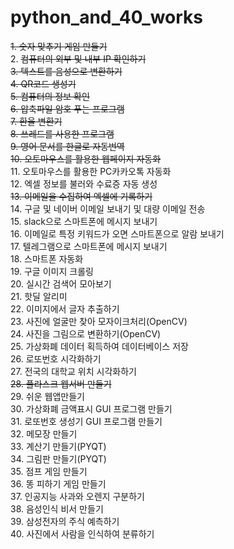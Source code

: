 # python_and_40_works

~~1. 숫자 맞추기 게임 만들기~~<br>
2. ~~컴퓨터의 외부 및 내부 IP 확인하기<br>
3. 텍스트를 음성으로 변환하기<br>
4. QR코드 생성기<br>
5. 컴퓨터의 정보 확인<br>
6. 압축파일 암호 푸는 프로그램<br>
7. 환율 변환기<br>
8. 쓰레드를 사용한 프로그램<br>
9. 영어 문서를 한글로 자동번역<br>
10. 오토마우스를 활용한 웹페이지 자동화<br>~~
11. 오토마우스를 활용한 PC카카오톡 자동화<br>
12. 엑셀 정보를 불러와 수료증 자동 생성<br>
~~13. 이메일을 수집하여 엑셀에 기록하기<br>~~
14. 구글 및 네이버 이메일 보내기 및 대량 이메일 전송<br>
15. slack으로 스마트폰에 메시지 보내기<br>
16. 이메일로 특정 키워드가 오면 스마트폰으로 알람 보내기<br>
17. 텔레그램으로 스마트폰에 메시지 보내기<br>
18. 스마트폰 자동화<br>
19. 구글 이미지 크롤링<br>
20. 실시간 검색어 모아보기<br>
21. 핫딜 알리미<br>
22. 이미지에서 글자 추출하기<br>
23. 사진에 얼굴만 찾아 모자이크처리(OpenCV)<br>
24. 사진을 그림으로 변환하기(OpenCV)<br>
25. 가상화폐 데이터 획득하여 데이터베이스 저장<br>
26. 로또번호 시각화하기<br>
27. 전국의 대학교 위치 시각화하기<br>
~~28. 플라스크 웹서버 만들기<br>~~
29. 쉬운 웹앱만들기<br>
30. 가상화폐 금액표시 GUI 프로그램 만들기<br>
31. 로또번호 생성기 GUI 프로그램 만들기<br>
32. 메모장 만들기<br>
33. 계산기 만들기(PYQT)<br>
34. 그림판 만들기(PYQT)<br>
35. 점프 게임 만들기<br>
36. 똥 피하기 게임 만들기<br>
37. 인공지능 사과와 오렌지 구분하기<br>
38. 음성인식 비서 만들기<br>
39. 삼성전자의 주식 예측하기<br>
40. 사진에서 사람을 인식하여 분류하기<br>
